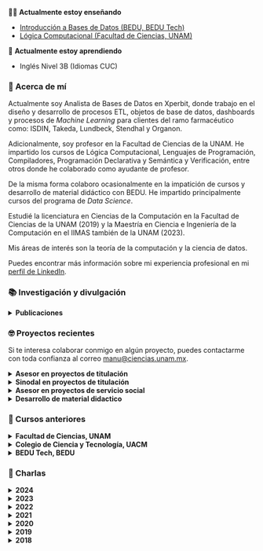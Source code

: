 👨‍🏫 **Actualmente estoy enseñando**

- [Introducción a Bases de Datos (BEDU, BEDU Tech)](https://github.com/beduExpert/Introduccion-a-Bases-de-Datos-2024)
- [Lógica Computacional (Facultad de Ciencias, UNAM)](https://www.fciencias.unam.mx/docencia/horarios/presentacion/352333)

🧐 **Actualmente estoy aprendiendo**

- Inglés Nivel 3B (Idiomas CUC)

### 🌿 Acerca de mí 

Actualmente soy Analista de Bases de Datos en Xperbit, donde trabajo en el diseño y desarrollo de procesos ETL, objetos de base de datos, dashboards y procesos de *Machine Learning* para clientes del ramo farmacéutico como: ISDIN, Takeda, Lundbeck, Stendhal y Organon.

Adicionalmente, soy profesor en la Facultad de Ciencias de la UNAM. He impartido los cursos de Lógica Computacional, Lenguajes de Programación, Compiladores, Programación Declarativa y Semántica y Verificación, entre otros donde he colaborado como ayudante de profesor. 

De la misma forma colaboro ocasionalmente en la impatición de cursos y desarrollo de material didáctico con BEDU. He impartido principalmente cursos del programa de *Data Science*.

Estudié la licenciatura en Ciencias de la Computación en la Facultad de Ciencias de la UNAM (2019) y la Maestría en Ciencia e Ingeniería de la Computación en el IIMAS también de la UNAM (2023).

Mis áreas de interés son la teoría de la computación y la ciencia de datos.

Puedes encontrar más información sobre mi experiencia profesional en mi [perfil de LinkedIn](https://www.linkedin.com/in/manumsr/).

### 📚 Investigación y divulgación

<details><summary><b>Publicaciones</b></summary>

- *Seguridad de Sistemas de Tipos vía Verificación de Modelos*   
  Proyecto de obtención de grado de maestría (Ciencia e Ingeniería de la Computación, 2023)   
  Dirigido por el Dr. Favio E. Miranda Perea y el Dr. David A. Rosenblueth Laguette

- *Manual de Prácticas para la Asignatura de Programación Declarativa*   
  Proyecto de titulación de licenciatura (Ciencias de la Computación, 2019)   
  Dirigido por la Dra. Karla Ramírez Pulido

- *Leetris: Un videojuego de apoyo al desarrollo de habilidades de comprensión de lecturaLeetris: Un videojuego de apoyo al desarrollo de habilidades de comprensión de lectura*   
  MexIHC 2016 · 1 ene. 2016

</details>

### 🤓 Proyectos recientes

Si te interesa colaborar conmigo en algún proyecto, puedes contactarme con toda confianza al correo [manu@ciencias.unam.mx](mailto:manu@ciencias.unam.mx).

<details><summary><b>Asesor en proyectos de titulación</b></summary>

- Luis Fernando Loyola Cruz (Licenciatura en Ciencias de la Computación)  
  *Manual de Prácticas para la asignatura de Lógica Computacional*
  
</details>

<details><summary><b>Sinodal en proyectos de titulación</b></summary>

- Andrés Luisos Barbosa Carranza (Licenciatura en Ciencias de la Computación)   
  *Registro, Modificación y Auditorías en el Sistema de Control Escolar para Cursos y Diplomados (SICECD)*

</details>

<details><summary><b>Asesor en proyectos de servicio social</b></summary>

- Luis Fernando Loyola Cruz (Licenciatura en Ciencias de la Computación)  
  *Apoyo a la docencia: Ayudante del curso de Programación Declarativa*

 </details>

<details><summary><b>Desarrollo de material didactico</b></summary>

- Diseño del curso Bedu Open: SQL para principiantes (Programa 2021)   
  *BEDU*

- Diseño del curso Bedu Open: Introducción a terminal Linux (Programa 2021)   
  *BEDU*

- Diseño del curso Introducción a Bases de Datos (Programa 2020)   
  *BEDU*
  
</details>

### 🧩 Cursos anteriores

<details><summary><b>Facultad de Ciencias, UNAM</b></summary>

- Lenguajes de Programación
- Compiladores
- Programación Declarativa
- Semántica y Verificación
- Introducción a la Programación Funcional (Extracurricular)
- Introducción a la Ciencia de Datos con Python (Extracurricular)

</details>

<details><summary><b>Colegio de Ciencia y Tecnología, UACM</b></summary>

- Introducción a la Programación
- Matemáticas Discretas
- Introducción a la Ingeniería de Software
- Programación Orientada a Objetos
- Estructura de Datos
- Teoría de la Computación
- Lenguajes de Programación
- Computación Móvil

</details>

<details><summary><b>BEDU Tech, BEDU</b></summary>

- Introducción a Bases de Datos
- Procesamiento de Datos con Python
- Análisis de Datos con Python
- Machine Learning
- Programación con Python
- Java Backend Básico
- Inteligencia Artificial Generativa
- Inteligencia Artificial Generativa para el Análisis de Datos

</details>

### 🙌 Charlas

<details><summary><b>2024</b></summary>

- Ciencia de Datos: Aplicaciones en Economía   
  UAEH, México, mar. 2024

</details>

<details><summary><b>2023</b></summary>

- Machine Learning con Python: Aprendizaje no supervisado   
  UACM 11vo simposio de Ingeniería, México, oct. 2023

</details>

<details><summary><b>2022</b></summary>

- Sesgos en el tratamiento de datos   
  Bedu Workshops, México, may. 2022

- Desarrollo de Software para la creación de productos digitales   
  BEDU/TecMilenio. Charla informativa, México, abr. 2022

- Los datos detrás de tu date   
  BEDU Live, México, feb. 2022

</details>

<details><summary><b>2021</b></summary>

- Machine Learning: El camino hacia la inteligencia artificial   
  BEDU Workshops, México, oct. 2021

- Análisis de Datos para Perfiles no Tecnológicos   
  BEDU Live, México, ago. 2021

- Introducción al Sistema de Tipos de Haskell   
  Lambdada Online, Tercera Edición, México, feb. 2021

</details>

<details><summary><b>2020</b></summary>

- Orígenes de la Programación Funcional   
  Lambdada Online, Primera Edición, México, oct. 2020

</details>

<details><summary><b>2019</b></summary>

- Ciencias de la Computación en la Industria   
  Actividades de Bienvenida a la Generación 2020, Facultad de Ciencias UNAM, CDMX, México, jul. 2019

- El bullying hacia la comunidad LGBT+   
  Primera semana de la Equidad en la Facultad de Ciencias, Facultad de Ciencias UNAM, CDMX, México, abr. 2019

- ¿Qué son las ciencias de la computación?
  Jornada de Orientación Vocacional 2019, Facultad de Ciencias UNAM, CDMX, México, mar. 2019

</details>

<details><summary><b>2018</b></summary>

- Datos infinitos con el mínimo esfuerzo   
  IX Aquelarre Matemático, Facultad de Ciencias UNAM, CDMX, México, oct. 2018

</details>

